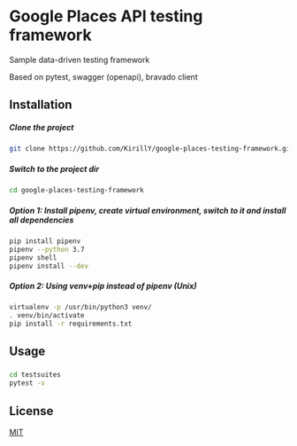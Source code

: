 # Google Places API testing framework

Sample data-driven testing framework 

Based on pytest, swagger (openapi), bravado client

## Installation

##### Clone the project 
```bash
git clone https://github.com/KirillY/google-places-testing-framework.git
```
##### Switch to the project dir
```bash
cd google-places-testing-framework
```
##### Option 1: Install pipenv, create virtual environment, switch to it and install all dependencies
```bash
pip install pipenv
pipenv --python 3.7
pipenv shell
pipenv install --dev
```
##### Option 2: Using venv+pip instead of pipenv (Unix)
```bash
virtualenv -p /usr/bin/python3 venv/
. venv/bin/activate
pip install -r requirements.txt
```

## Usage
### 
```bash
cd testsuites
pytest -v
```

## License
[MIT](https://choosealicense.com/licenses/mit/)